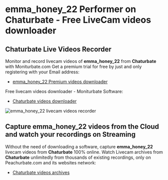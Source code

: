 # emma_honey_22 Performer on Chaturbate - Free LiveCam videos downloader

## Chaturbate Live Videos Recorder

Monitor and record livecam videos of **emma_honey_22** from **Chaturbate** with Moniturbate.com
Get a premium trial for free by just and only registering with your Email address:
* [emma_honey_22 Premium videos downloader](https://moniturbate.com/request-demo-licence-key.html)

Free livecam videos downloader - Moniturbate Software:
* [Chaturbate videos downloader](https://moniturbate.com/moniturbate-download-software.html)

![emma_honey_22 livecam videos recorder](https://peachurnet.com/templates/moniturbate-software.png)


## Capture emma_honey_22 videos from the Cloud and watch your recordings on Streaming

Without the need of downloading a software, capture **emma_honey_22** livecam videos from **Chaturbate** 100% online.
Watch Livecam archives from **Chaturbate** unlimitedly from thousands of existing recordings, only on Peachurbate.com and its websites network:
* [Chaturbate videos archives](https://peachurnet.com/)